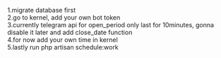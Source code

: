 1.migrate database first<br/>
2.go to kernel, add your own bot token<br/>
3.currently telegram api for open_period only last for 10minutes, gonna disable it later and add close_date function<br/>
4.for now add your own time in kernel<br/>
5.lastly run php artisan schedule:work<br/>
